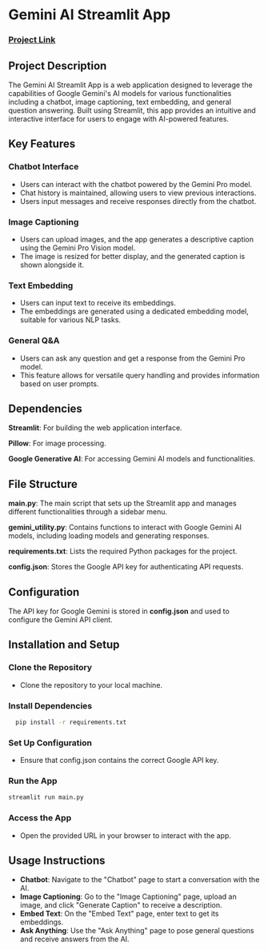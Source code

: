
# Gemini AI Streamlit App
### [Project Link](https://paritkansal121-gemini-ai.streamlit.app/)


## Project Description 
The Gemini AI Streamlit App is a web application designed to leverage the capabilities of Google Gemini's AI models for various functionalities including a chatbot, image captioning, text embedding, and general question answering. Built using Streamlit, this app provides an intuitive and interactive interface for users to engage with AI-powered features.

## Key Features

### Chatbot Interface
- Users can interact with the chatbot powered by the Gemini Pro model.
- Chat history is maintained, allowing users to view previous interactions.
- Users input messages and receive responses directly from the chatbot.

### Image Captioning
- Users can upload images, and the app generates a descriptive caption using the Gemini Pro Vision model.
- The image is resized for better display, and the generated caption is shown alongside it.

### Text Embedding
- Users can input text to receive its embeddings.
- The embeddings are generated using a dedicated embedding model, suitable for various NLP tasks.

### General Q&A
- Users can ask any question and get a response from the Gemini Pro model.
- This feature allows for versatile query handling and provides information based on user prompts.


## Dependencies

**Streamlit**: For building the web application interface.

**Pillow**: For image processing.

**Google Generative AI**: For accessing Gemini AI models and functionalities.

## File Structure
**main.py**: The main script that sets up the Streamlit app and manages different functionalities through a sidebar menu.

**gemini_utility.py**: Contains functions to interact with Google Gemini AI models, including loading models and generating responses.

**requirements.txt**: Lists the required Python packages for the project.

**config.json**: Stores the Google API key for authenticating API requests.

## Configuration
The API key for Google Gemini is stored in **config.json** and used to configure the Gemini API client.
## Installation and Setup

### Clone the Repository
- Clone the repository to your local machine.

### Install Dependencies
```bash
  pip install -r requirements.txt
```

### Set Up Configuration
- Ensure that config.json contains the correct Google API key.

### Run the App
```bash
streamlit run main.py
```
### Access the App
- Open the provided URL in your browser to interact with the app.

## Usage Instructions
- **Chatbot**: Navigate to the "Chatbot" page to start a conversation with the AI.
- **Image Captioning**: Go to the "Image Captioning" page, upload an image, and click "Generate Caption" to receive a description.
- **Embed Text**: On the "Embed Text" page, enter text to get its embeddings.
- **Ask Anything**: Use the "Ask Anything" page to pose general questions and receive answers from the AI.

